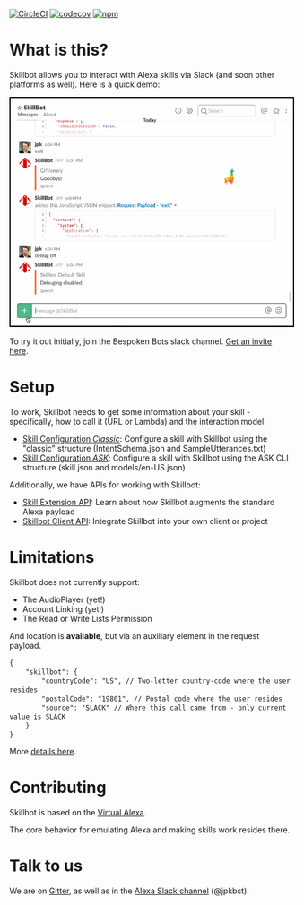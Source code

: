 [![CircleCI](https://circleci.com/gh/skillbotio/client.svg?style=svg&circle-token=99112ca7ffc59b0d4d5604ff7fdda32abe84e214)](https://circleci.com/gh/skillbotio/client)
[![codecov](https://codecov.io/gh/skillbotio/client/branch/master/graph/badge.svg?token=MXXLxo9NlP)](https://codecov.io/gh/skillbotio/client)
[![npm](https://img.shields.io/npm/v/skillbot-client.svg)](https://npmjs.com/package/skillbot-client)
# What is this?
Skillbot allows you to interact with Alexa skills via Slack (and soon other platforms as well). Here is a quick demo:

<kbd><img style="border: 2px solid black;" src="https://raw.githubusercontent.com/skillbotio/client/master/docs/SkillbotDemo.gif" width="600" /></kbd>

To try it out initially, join the Bespoken Bots slack channel. [Get an invite here](https://slofile.com/slack/bespokenbots).

# Setup
To work, Skillbot needs to get some information about your skill - specifically, how to call it (URL or Lambda) and the interaction model:
* [Skill Configuration *Classic*](docs/SKILL_SETUP_CLASSIC.md): Configure a skill with Skillbot using the "classic" structure (IntentSchema.json and SampleUtterances.txt)
* [Skill Configuration *ASK*](docs/SKILL_SETUP_ASK.md): Configure a skill with Skillbot using the ASK CLI structure (skill.json and models/en-US.json)

Additionally, we have APIs for working with Skillbot:  
* [Skill Extension API](docs/SKILL_EXTENSION_API.md): Learn about how Skillbot augments the standard Alexa payload
* [Skillbot Client API](docs/SKILLBOT_CLIENT_API.md): Integrate Skillbot into your own client or project

# Limitations
Skillbot does not currently support:
* The AudioPlayer (yet!)
* Account Linking (yet!)
* The Read or Write Lists Permission

And location is **available**, but via an auxiliary element in the request payload.
```
{
    "skillbot": {
        "countryCode": "US", // Two-letter country-code where the user resides
        "postalCode": "19801", // Postal code where the user resides
        "source": "SLACK" // Where this call came from - only current value is SLACK
    }
}
```
More [details here](https://github.com/skillbotio/client/blob/master/docs/SKILL_EXTENSION_API.md).

# Contributing
Skillbot is based on the [Virtual Alexa](https://github.com/bespoken/virtual-alexa).

The core behavior for emulating Alexa and making skills work resides there.

# Talk to us
We are on [Gitter](https://gitter.im/bespoken/bst), as well as in the [Alexa Slack channel](http://alexaslack.com) (@jpkbst).
